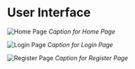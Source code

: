 # User Interface

![Home Page](https://github.com/user-attachments/assets/578ec57c-f3c0-4c57-ac07-fc6668a8187b)
*Caption for Home Page*

![Login Page](https://github.com/user-attachments/assets/951f5638-2063-4be2-84ea-a3eed59871fb)
*Caption for Login Page*

![Register Page](https://github.com/user-attachments/assets/f1875427-2c68-4bc5-845b-54d4bbdbeca9)
*Caption for Register Page*
